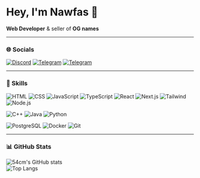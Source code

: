 # Hey, I'm Nawfas 👋

**Web Developer** & seller of **OG names**  

---

### 🌐 Socials
[![Discord](https://skillicons.dev/icons?i=discord)](https://discord.com/users/@nawfas)
[![Telegram](https://skillicons.dev/icons?i=telegram)](https://t.me/nawfas)
[![Telegram](https://skillicons.dev/icons?i=telegram)](https://t.me/tyzance)

---

### 🚀 Skills
![HTML](https://skillicons.dev/icons?i=html)
![CSS](https://skillicons.dev/icons?i=css)
![JavaScript](https://skillicons.dev/icons?i=javascript)
![TypeScript](https://skillicons.dev/icons?i=typescript)
![React](https://skillicons.dev/icons?i=react)
![Next.js](https://skillicons.dev/icons?i=nextjs)
![Tailwind](https://skillicons.dev/icons?i=tailwind)
![Node.js](https://skillicons.dev/icons?i=nodejs)

![C++](https://skillicons.dev/icons?i=cpp)
![Java](https://skillicons.dev/icons?i=java)
![Python](https://skillicons.dev/icons?i=python)

![PostgreSQL](https://skillicons.dev/icons?i=postgres)
![Docker](https://skillicons.dev/icons?i=docker)
![Git](https://skillicons.dev/icons?i=git)

---

### 📊 GitHub Stats
![54cm's GitHub stats](https://github-readme-stats.vercel.app/api?username=54cm&show_icons=true&theme=transparent)  
![Top Langs](https://github-readme-stats.vercel.app/api/top-langs/?username=54cm&layout=compact&theme=transparent)
